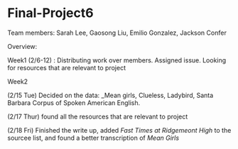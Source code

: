 # Final-Project6
Team members: 
Sarah Lee,
Gaosong Liu,
Emilio Gonzalez,
Jackson Confer

Overview: 

Week1 (2/6-12) : 
  Distributing work over members. Assigned issue. 
  Looking for resources that are relevant to project

Week2 
  
  (2/15 Tue) 
  Decided on the data: _Mean girls, Clueless, Ladybird, Santa Barbara Corpus of Spoken American English. 
 
  (2/17 Thur)
  found all the resources that are relevant to project
  
  (2/18 Fri)
  Finished the write up, added _Fast Times at Ridgemeont High_ to the sourcee list, and found a better transcription of _Mean Girls_
